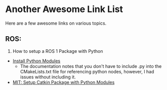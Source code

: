 # Another Awesome Link List
Here are a few awesome links on various topics.

## ROS:
1. How to setup a ROS 1 Package with Python
  - [Install Python Modules](http://docs.ros.org/en/melodic/api/catkin/html/howto/format2/installing_python.html#modules)
    - The documentation notes that you don't have to include .py into the CMakeLists.txt file for referencing python nodes, however, I had issues without including it.
  - [MIT: Setup Catkin Package with Python Modules](https://duckietown.mit.edu/media/pdfs/1rpRisFoCYUm0XT78j-nAYidlh-cDtLCdEbIaBCnx9ew.pdf)

  
